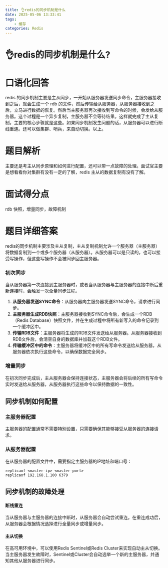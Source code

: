 ```yaml
---
title: 👌redis的同步机制是什么
date: 2025-05-06 13:33:41
tags:
	- 缓存
categories: Redis
---
```


# 👌redis的同步机制是什么?

# 口语化回答
redis 的同步机制主要是主从同步，一开始从服务器发送同步命令，主服务器接收到之后，就会生成一个 rdb 的文件，然后传输给从服务器，从服务器接收到之后，立马进行数据的恢复。然后当主服务器再次接收到写命令的时候，会发给从服务器。这个过程是一个异步复制，主服务器不会等待结果。这样就完成了主从复制，主要的核心步骤就是这些。如果同步机制发生问题的话，从服务器可以进行断线重连。还可以做集群、哨兵，来自动切换。以上。

# 题目解析
主要还是考主从同步原理和如何进行配置，还可以带一点故障的处理。面试官主要是想看看你对集群有没有一定的了解，redis 主从的数据复制有没有了解。

# 面试得分点
rdb 快照，增量同步，故障机制

# 题目详细答案
redis的同步机制主要涉及主从复制，主从复制机制允许一个服务器（主服务器）将数据复制到一个或多个服务器（从服务器）。从服务器可以是只读的，也可以接受写操作，但这些写操作不会被同步回主服务器。


### 初次同步
当从服务器第一次连接到主服务器时，或者当从服务器与主服务器的连接中断后重新连接时，会触发一次全量同步过程。

1. **从服务器发送SYNC命令**：从服务器向主服务器发送SYNC命令，请求进行同步。
2. **主服务器生成RDB快照**：主服务器接收到SYNC命令后，会生成一个RDB（Redis Database）快照文件，并在生成过程中将所有新写入的命令记录到一个缓冲区中。
3. **传输RDB文件**：主服务器将生成的RDB文件发送给从服务器。从服务器接收到RDB文件后，会清空自身的数据库并加载这个RDB文件。
4. **传输缓冲区中的命令**：主服务器将缓冲区中的所有写命令发送给从服务器，从服务器依次执行这些命令，以确保数据完全同步。

### 增量同步
在初次同步完成后，主从服务器会保持连接状态，主服务器会将后续的所有写命令实时发送给从服务器，从服务器执行这些命令以保持数据的一致性。

## 同步机制如何配置
### 主服务器配置
主服务器的配置通常不需要特别设置，只需要确保其能够接受从服务器的连接请求。

### 从服务器配置
在从服务器的配置文件中，需要指定主服务器的IP地址和端口号：

```plain
replicaof <master-ip> <master-port>
replicaof 192.168.1.100 6379
```

## 同步机制的故障处理
#### 断线重连
当从服务器与主服务器的连接中断时，从服务器会自动尝试重连。在重连成功后，从服务器会根据情况选择进行全量同步或增量同步。

#### 主从切换
在高可用环境中，可以使用Redis Sentinel或Redis Cluster来实现自动主从切换。当主服务器发生故障时，Sentinel或Cluster会自动选举一个新的主服务器，并通知其他从服务器进行同步。
